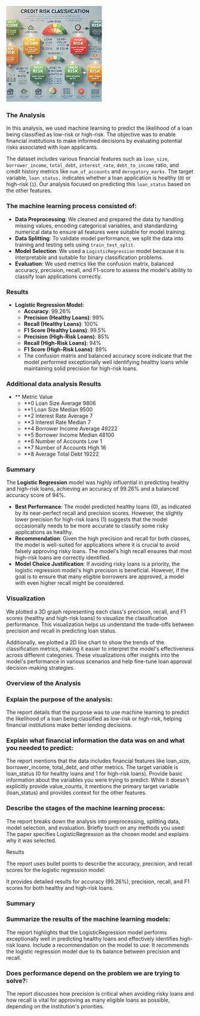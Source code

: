 ![Imagen](IMAGES/SMALL-infographicdepictingcreditriskclassificationformortgages.png)


### The Analysis

In this analysis, we used machine learning to predict the likelihood of a loan being classified as low-risk or high-risk. The objective was to enable financial institutions to make informed decisions by evaluating potential risks associated with loan applicants.

The dataset includes various financial features such as `loan_size`, `borrower_income`, `total_debt`, `interest_rate`, `debt_to_income` ratio, and credit history metrics like `num_of_accounts` and `derogatory_marks`. The target variable, `loan_status,` indicates whether a loan application is healthy (`0`) or high-risk (`1`). Our analysis focused on predicting this `loan_status` based on the other features.

### The machine learning process consisted of:

* **Data Preprocessing**: We cleaned and prepared the data by handling missing values, encoding categorical variables, and standardizing numerical data to ensure all features were suitable for model training.
* **Data Splitting**: To validate model performance, we split the data into training and testing sets using `train_test_split`.
* **Model Selection**: We used a `LogisticRegression` model because it is interpretable and suitable for binary classification problems.
* **Evaluation**: We used metrics like the confusion matrix, balanced accuracy, precision, recall, and F1-score to assess the model's ability to classify loan applications correctly.

### Results

* **Logistic Regression Model:**
    * **Accuracy**: 99.26%
    * **Precision (Healthy Loans)**: 99%
    * **Recall (Healthy Loans)**: 100%
    * **F1 Score (Healthy Loans)**: 99.5%
    * **Precision (High-Risk Loans)**: 85%
    * **Recall (High-Risk Loans)**: 94%
    * **F1 Score (High-Risk Loans)**: 89%
    * The confusion matrix and balanced accuracy score indicate that the model performed exceptionally well identifying healthy loans while maintaining solid precision for high-risk loans.

### Additional data analysis Results

* **                 Metric         Value
   * **0          Loan Size Average   9806
   * **1           Loan Size Median   9500
   * **2      Interest Rate Average      7
   * **3       Interest Rate Median      7
   * **4    Borrower Income Average  49222
   * **5     Borrower Income Median  48100
   * **6     Number of Accounts Low      1
   * **7    Number of Accounts High     16
   * **8         Average Total Debt  19222

     
### Summary

The **Logistic Regression** model was highly influential in predicting healthy and high-risk loans, achieving an accuracy of 99.26% and a balanced accuracy score of 94%. 

* **Best Performance**: The model predicted healthy loans (0), as indicated by its near-perfect recall and precision scores. However, the slightly lower precision for high-risk loans (1) suggests that the model occasionally needs to be more accurate to classify some risky applications as healthy.
* **Recommendation**: Given the high precision and recall for both classes, the model is well-suited for applications where it is crucial to avoid falsely approving risky loans. The model's high recall ensures that most high-risk loans are correctly identified.
* **Model Choice Justification**: If avoiding risky loans is a priority, the logistic regression model's high precision is beneficial. However, if the goal is to ensure that many eligible borrowers are approved, a model with even higher recall might be considered.

### Visualization

We plotted a 3D graph representing each class's precision, recall, and F1 scores (healthy and high-risk loans) to visualize the classification performance. This visualization helps us understand the trade-offs between precision and recall in predicting loan status. 

Additionally, we plotted a 2D line chart to show the trends of the classification metrics, making it easier to interpret the model's effectiveness across different categories. These visualizations offer insights into the model's performance in various scenarios and help fine-tune loan approval decision-making strategies. 

### Overview of the Analysis

### Explain the purpose of the analysis: 
The report details that the purpose was to use machine learning to predict the likelihood of a loan being classified as low-risk or high-risk, helping financial institutions make better lending decisions.

### Explain what financial information the data was on and what you needed to predict: 
The report mentions that the data includes financial features like loan_size, borrower_income, total_debt, and other metrics. The target variable is loan_status (0 for healthy loans and 1 for high-risk loans).
Provide basic information about the variables you were trying to predict: While it doesn't explicitly provide value_counts, it mentions the primary target variable (loan_status) and provides context for the other features.

### Describe the stages of the machine learning process: 
The report breaks down the analysis into preprocessing, splitting data, model selection, and evaluation.
Briefly touch on any methods you used: The paper specifies LogisticRegression as the chosen model and explains why it was selected.

Results

The report uses bullet points to describe the accuracy, precision, and recall scores for the logistic regression model:

It provides detailed results for accuracy (99.26%), precision, recall, and F1 scores for both healthy and high-risk loans.

### Summary
### Summarize the results of the machine learning models: 

The report highlights that the LogisticRegression model performs exceptionally well in predicting healthy loans and effectively identifies high-risk loans.
Include a recommendation on the model to use: It recommends the logistic regression model due to its balance between precision and recall.

### Does performance depend on the problem we are trying to solve?: 
The report discusses how precision is critical when avoiding risky loans and how recall is vital for approving as many eligible loans as possible, depending on the institution's priorities.

